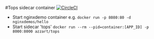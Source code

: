 #Tops sidecar container [![CircleCI](https://circleci.com/gh/az-art/tops.svg?style=shield)](https://circleci.com/gh/az-art/tops)

 * Start nginxdemo container e.g. `docker run -p 8080:80 -d nginxdemos/hello`
 * Start sidecar 'tops' `docker run --rm --pid=container:[APP_ID] -p 8000:8000 azzart/tops`

